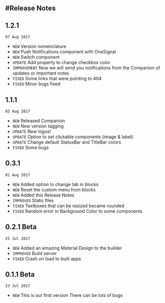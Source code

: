 #Release Notes
---

<!-- timeline -->

## 1.2.1

`07 Aug 2017`

* `NEW` Version nomenclature 
* `NEW` Push Notifications component with OneSignal 
* `NEW` Switch component 
* `UPDATE` Add property to change checkbox color 
* `IMPROVEMENT` Now we will send you notifications from the Companion of updates or important notes 
* `FIXED` Some links that were pointing to 404 
* `FIXED` Minor bugs fixed 

<!-- /timeline -->

<!-- timeline -->

## 1.1.1

`03 Aug 2017`

* `NEW` Released Companion
* `NEW` New version tagging
* `UPDATE` New logos!
* `UPDATE` Option to set clickable components \(image & label\)
* `UPDATE` Change default StatusBar and TitleBar colors
* `FIXED` Some bugs

<!-- /timeline -->

<!-- timeline -->

## 0.3.1

`01 Aug 2017`

* `NEW` Added option to change tab in blocks
* `NEW` Reset the custom menu from blocks
* `NEW` Added this Release Notes
* `IMPROVED` Static files
* `FIXED` Textboxes that can be resized became rounded
* `FIXED` Random error in Background Color to some components

<!-- /timeline -->

<!-- timeline -->

## 0.2.1 Beta

`25 Jul 2017`

* `NEW` Added an amazing Material Design to the builder
* `IMPROVED` Build server
* `FIXED` Crash on load to built apps

<!-- /timeline -->

<!-- timeline -->

## 0.1.1 Beta

`23 Jul 2017`

* `NEW` This is our first version There can be lots of bugs

<!-- /timeline -->
